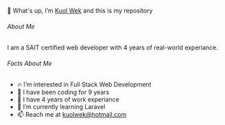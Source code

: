 👋 What's up, I’m [Kuol Wek](https://kuolwek.com/) and this is my repository

###### About Me
I am a SAIT certified web developer with 4 years of real-world experiance.

###### Facts About Me
- 🔥 I’m interested in Full Stack Web Development
- 🎉 I have been coding for 9 years
- 👔 I have 4 years of work experiance
- 🧠 I’m currently learning Laravel
- 📫 Reach me at kuolwek@hotmail.com

